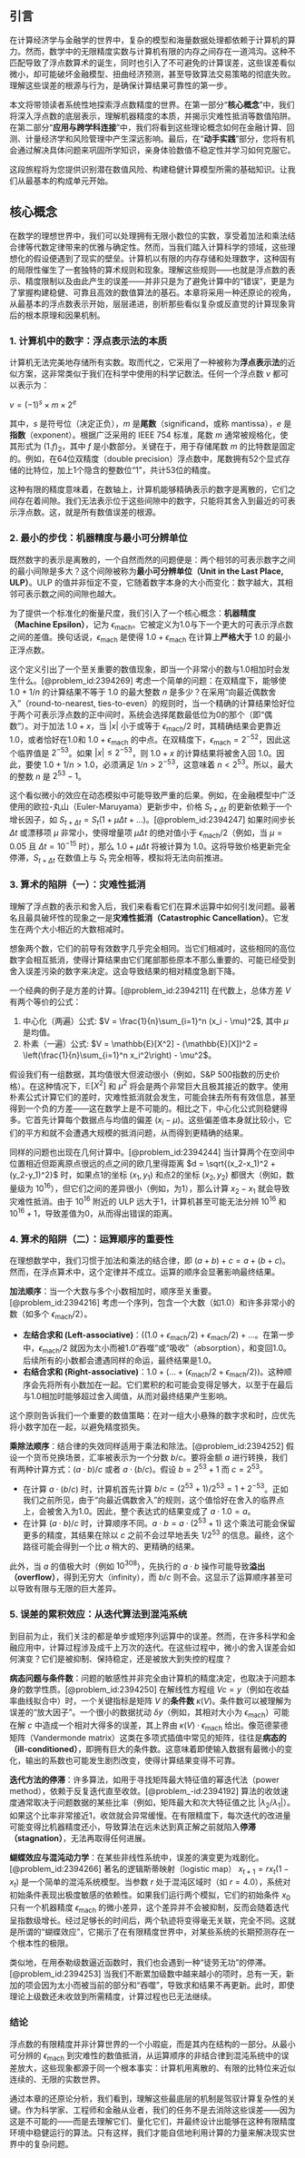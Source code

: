 ## 引言
在计算经济学与金融学的世界中，复杂的模型和海量数据处理都依赖于计算机的算力。然而，数学中的无限精度实数与计算机有限的内存之间存在一道鸿沟。这种不匹配导致了浮点数算术的诞生，同时也引入了不可避免的计算误差，这些误差看似微小，却可能破坏金融模型、扭曲经济预测，甚至导致算法交易策略的彻底失败。理解这些误差的根源与行为，是确保计算结果可靠性的第一步。

本文将带领读者系统性地探索浮点数精度的世界。在第一部分“**核心概念**”中，我们将深入浮点数的底层表示，理解机器精度的本质，并揭示灾难性抵消等数值陷阱。在第二部分“**应用与跨学科连接**”中，我们将看到这些理论概念如何在金融计算、回测、计量经济学和风险管理中产生深远影响。最后，在“**动手实践**”部分，您将有机会通过解决具体问题来巩固所学知识，亲身体验数值不稳定性并学习如何克服它。

这段旅程将为您提供识别潜在数值风险、构建稳健计算模型所需的基础知识。让我们从最基本的构成单元开始。

## 核心概念

在数学的理想世界中，我们可以处理拥有无限小数位的实数，享受着加法和乘法结合律等代数定律带来的优雅与确定性。然而，当我们踏入计算科学的领域，这些理想化的假设便遇到了现实的壁垒。计算机以有限的内存存储和处理数字，这种固有的局限性催生了一套独特的算术规则和现象。理解这些规则——也就是浮点数的表示、精度限制以及由此产生的误差——并非只是为了避免计算中的“错误”，更是为了掌握构建稳健、可靠且高效的数值算法的基石。本章将采用一种还原论的视角，从最基本的浮点数表示开始，层层递进，剖析那些看似复杂或反直觉的计算现象背后的根本原理和因果机制。

### 1. 计算机中的数字：浮点表示法的本质

计算机无法完美地存储所有实数。取而代之，它采用了一种被称为**浮点表示法**的近似方案，这非常类似于我们在科学中使用的科学记数法。任何一个浮点数 $v$ 都可以表示为：

$v = (-1)^s \times m \times 2^e$

其中，$s$ 是符号位（决定正负），$m$ 是**尾数**（significand，或称 mantissa），$e$ 是**指数**（exponent）。根据广泛采用的 IEEE 754 标准，尾数 $m$ 通常被规格化，使其形式为 $(1.f)_2$，其中 $f$ 是小数部分。关键在于，用于存储尾数 $m$ 的比特数是固定的。例如，在64位双精度（double precision）浮点数中，尾数拥有52个显式存储的比特位，加上1个隐含的整数位“1”，共计53位的精度。

这种有限的精度意味着，在数轴上，计算机能够精确表示的数字是离散的，它们之间存在着间隙。我们无法表示位于这些间隙中的数字，只能将其舍入到最近的可表示浮点数。这，就是所有数值误差的根源。

### 2. 最小的步伐：机器精度与最小可分辨单位

既然数字的表示是离散的，一个自然而然的问题便是：两个相邻的可表示数字之间的最小间隙是多大？这个间隙被称为**最小可分辨单位（Unit in the Last Place, ULP）**。ULP 的值并非恒定不变，它随着数字本身的大小而变化：数字越大，其相邻可表示数之间的间隙也越大。

为了提供一个标准化的衡量尺度，我们引入了一个核心概念：**机器精度（Machine Epsilon）**，记为 $\epsilon_{\text{mach}}$。它被定义为1.0与下一个更大的可表示浮点数之间的差值。换句话说，$\epsilon_{\text{mach}}$ 是使得 $1.0 + \epsilon_{\text{mach}}$ 在计算上**严格大于** $1.0$ 的最小正浮点数。

这个定义引出了一个至关重要的数值现象，即当一个非常小的数与1.0相加时会发生什么。[@problem_id:2394269] 考虑一个简单的问题：在双精度下，能够使 $1.0 + 1/n$ 的计算结果不等于 $1.0$ 的最大整数 $n$ 是多少？在采用“向最近偶数舍入”（round-to-nearest, ties-to-even）的规则时，当一个精确的计算结果恰好位于两个可表示浮点数的正中间时，系统会选择尾数最低位为0的那个（即“偶数”）。对于加法 $1.0 + x$，当 $|x|$ 小于或等于 $\epsilon_{\text{mach}}/2$ 时，其精确结果会更靠近1.0，或者恰好在1.0和 $1.0+\epsilon_{\text{mach}}$ 的中点。在双精度下，$\epsilon_{\text{mach}} = 2^{-52}$，因此这个临界值是 $2^{-53}$。如果 $|x| \le 2^{-53}$，则 $1.0+x$ 的计算结果将被舍入回 $1.0$。因此，要使 $1.0 + 1/n > 1.0$，必须满足 $1/n > 2^{-53}$，这意味着 $n < 2^{53}$。所以，最大的整数 $n$ 是 $2^{53}-1$。

这个看似微小的效应在动态模拟中可能导致严重的后果。例如，在金融模型中广泛使用的欧拉-丸山（Euler-Maruyama）更新步中，价格 $S_{t+\Delta t}$ 的更新依赖于一个增长因子，如 $S_{t+\Delta t} = S_t ( 1 + \mu \Delta t + \dots )$。[@problem_id:2394247] 如果时间步长 $\Delta t$ 或漂移项 $\mu$ 非常小，使得增量项 $\mu \Delta t$ 的绝对值小于 $\epsilon_{\text{mach}}/2$（例如，当 $\mu=0.05$ 且 $\Delta t = 10^{-15}$ 时），那么 $1.0 + \mu \Delta t$ 将被计算为 $1.0$。这将导致价格更新完全停滞，$S_{t+\Delta t}$ 在数值上与 $S_t$ 完全相等，模拟将无法向前推进。

### 3. 算术的陷阱（一）：灾难性抵消

理解了浮点数的表示和舍入后，我们来看看它们在算术运算中如何引发问题。最著名且最具破坏性的现象之一是**灾难性抵消（Catastrophic Cancellation）**。它发生在两个大小相近的大数相减时。

想象两个数，它们的前导有效数字几乎完全相同。当它们相减时，这些相同的高位数字会相互抵消，使得计算结果由它们尾部那些原本不那么重要的、可能已经受到舍入误差污染的数字来决定。这会导致结果的相对精度急剧下降。

一个经典的例子是方差的计算。[@problem_id:2394211] 在代数上，总体方差 $V$ 有两个等价的公式：

1.  中心化（两遍）公式: $V = \frac{1}{n}\sum_{i=1}^n (x_i - \mu)^2$, 其中 $\mu$ 是均值。
2.  朴素（一遍）公式: $V = \mathbb{E}[X^2] - (\mathbb{E}[X])^2 = \left(\frac{1}{n}\sum_{i=1}^n x_i^2\right) - \mu^2$。

假设我们有一组数据，其均值很大但波动很小（例如，S&P 500指数的历史价格）。在这种情况下，$\mathbb{E}[X^2]$ 和 $\mu^2$ 将会是两个非常巨大且极其接近的数字。使用朴素公式计算它们的差时，灾难性抵消就会发生，可能会抹去所有有效信息，甚至得到一个负的方差——这在数学上是不可能的。相比之下，中心化公式则稳健得多。它首先计算每个数据点与均值的偏差 $(x_i - \mu)$。这些偏差值本身就比较小，它们的平方和就不会遭遇大规模的抵消问题，从而得到更精确的结果。

同样的问题也出现在几何计算中。[@problem_id:2394244] 当计算两个在空间中位置相近但距离原点很远的点之间的欧几里得距离 $d = \sqrt{(x_2-x_1)^2 + (y_2-y_1)^2}$ 时，如果点1的坐标 $(x_1, y_1)$ 和点2的坐标 $(x_2, y_2)$ 都很大（例如，数量级为 $10^{16}$），但它们之间的差异很小（例如，为1），那么计算 $x_2-x_1$ 就会导致灾难性抵消。由于 $10^{16}$ 附近的 ULP 远大于1，计算机甚至可能无法分辨 $10^{16}$ 和 $10^{16}+1$，导致差值为0，从而得出错误的距离。

### 4. 算术的陷阱（二）：运算顺序的重要性

在理想数学中，我们习惯于加法和乘法的结合律，即 $(a+b)+c = a+(b+c)$。然而，在浮点算术中，这个定律并不成立。运算的顺序会显著影响最终结果。

**加法顺序**：当一个大数与多个小数相加时，顺序至关重要。[@problem_id:2394216] 考虑一个序列，包含一个大数（如1.0）和许多非常小的数（如多个 $\epsilon_{\text{mach}}/2$）。

*   **左结合求和 (Left-associative)**：$((1.0 + \epsilon_{\text{mach}}/2) + \epsilon_{\text{mach}}/2) + \dots$。在第一步中，$\epsilon_{\text{mach}}/2$ 就因为太小而被1.0“吞噬”或“吸收”（absorption），和变回1.0。后续所有的小数都会遭遇同样的命运，最终结果是1.0。
*   **右结合求和 (Right-associative)**：$1.0 + (\dots + (\epsilon_{\text{mach}}/2 + \epsilon_{\text{mach}}/2))$。这种顺序会先将所有小数加在一起。它们累积的和可能会变得足够大，以至于在最后与1.0相加时能够超过舍入阈值，从而对最终结果产生影响。

这个原则告诉我们一个重要的数值策略：在对一组大小悬殊的数字求和时，应优先将小数字加在一起，以避免精度损失。

**乘除法顺序**：结合律的失效同样适用于乘法和除法。[@problem_id:2394252] 假设一个货币兑换场景，汇率被表示为一个分数 $b/c$。要将金额 $a$ 进行转换，我们有两种计算方式：$(a \cdot b) / c$ 或者 $a \cdot (b/c)$。假设 $b = 2^{53}+1$ 而 $c = 2^{53}$。

*   在计算 $a \cdot (b/c)$ 时，计算机首先计算 $b/c = (2^{53}+1)/2^{53} = 1 + 2^{-53}$。正如我们之前所见，由于“向最近偶数舍入”的规则，这个值恰好在舍入的临界点上，会被舍入为1.0。因此，整个表达式的结果变成了 $a \cdot 1.0 = a$。
*   在计算 $(a \cdot b) / c$ 时，计算顺序不同。$a \cdot b = a \cdot (2^{53}+1)$ 这个乘法可能会保留更多的精度，其结果在除以 $c$ 之前不会过早地丢失 $1/2^{53}$ 的信息。最终，这个路径可能会得到一个比 $a$ 稍大的、更精确的结果。

此外，当 $a$ 的值极大时（例如 $10^{308}$），先执行的 $a \cdot b$ 操作可能导致**溢出（overflow）**，得到无穷大（infinity），而 $b/c$ 则不会。这显示了运算顺序甚至可以导致有限与无限的巨大差异。

### 5. 误差的累积效应：从迭代算法到混沌系统

到目前为止，我们关注的都是单步或短序列运算中的误差。然而，在许多科学和金融应用中，计算过程涉及成千上万次的迭代。在这些过程中，微小的舍入误差会如何演变？它们是被抑制、保持稳定，还是被放大到失控的程度？

**病态问题与条件数**：问题的敏感性并非完全由计算机的精度决定，也取决于问题本身的数学性质。[@problem_id:2394250] 在解线性方程组 $Vc = y$（例如在收益率曲线拟合中）时，一个关键指标是矩阵 $V$ 的**条件数** $\kappa(V)$。条件数可以被理解为误差的“放大因子”。一个很小的数据扰动 $\delta y$（例如，其相对大小为 $\epsilon_{\text{mach}}$）可能在解 $c$ 中造成一个相对大得多的误差，其上界由 $\kappa(V) \cdot \epsilon_{\text{mach}}$ 给出。像范德蒙德矩阵（Vandermonde matrix）这类在多项式插值中常见的矩阵，往往是**病态的（ill-conditioned）**，即拥有巨大的条件数。这意味着即使输入数据有最微小的变化，输出的系数也可能发生剧烈改变，使得计算结果变得不可靠。

**迭代方法的停滞**：许多算法，如用于寻找矩阵最大特征值的幂迭代法（power method），依赖于反复迭代直至收敛。[@problem_-id:2394192] 算法的收敛速度通常取决于问题数据的某些比率（例如，矩阵最大和次大特征值之比 $|\lambda_2/\lambda_1|$）。如果这个比率非常接近1，收敛就会异常缓慢。在有限精度下，每次迭代的改进量可能变得比机器精度还小，导致算法在远未达到真正解之前就陷入**停滞（stagnation）**，无法再取得任何进展。

**蝴蝶效应与混沌动力学**：在某些非线性系统中，误差的演变更为戏剧化。[@problem_id:2394266] 著名的逻辑斯蒂映射（logistic map） $x_{t+1} = r x_t (1 - x_t)$ 是一个简单的混沌系统模型。当参数 $r$ 处于混沌区域时（如 $r=4.0$），系统对初始条件表现出极度敏感的依赖性。如果我们运行两个模拟，它们的初始条件 $x_0$ 只有一个机器精度 $\epsilon_{\text{mach}}$ 的微小差异，这个差异并不会被抑制，反而会随着迭代呈指数级增长。经过足够长的时间后，两个轨迹将变得毫无关联，完全不同。这就是所谓的“蝴蝶效应”，它揭示了在有限精度世界中，对某些系统的长期预测存在一个根本性的极限。

类似地，在用泰勒级数逼近函数时，我们也会遇到一种“徒劳无功”的停滞。[@problem_id:2394253] 当我们不断累加级数中越来越小的项时，总有一天，新加的项会因为太小而被当前的部分和“吞噬”，导致求和结果不再更新。此时，即使理论上级数还未收敛到所需精度，计算过程也已无法继续。

### 结论

浮点数的有限精度并非计算世界的一个小瑕疵，而是其内在结构的一部分。从最小可分辨的 $\epsilon_{\text{mach}}$ 到灾难性的数值抵消，从运算顺序的非结合律到混沌系统中的误差放大，这些现象都源于同一个根本事实：计算机用离散的、有限的比特位来近似连续的、无限的实数世界。

通过本章的还原论分析，我们看到，理解这些最底层的机制是驾驭计算复杂性的关键。作为科学家、工程师和金融从业者，我们的任务不是去消除这些误差——因为这是不可能的——而是去理解它们、量化它们，并最终设计出能够在这种有限精度环境中稳健运行的算法。只有这样，我们才能自信地利用计算的力量来解决现实世界中的复杂问题。

